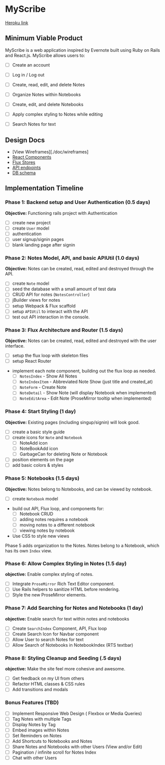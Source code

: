 # MyScribe

[Heroku link][heroku]

[heroku]: http://www.herokuapp.com

## Minimum Viable Product

MyScribe is a web application inspired by Evernote built using Ruby on Rails
and React.js. MyScribe allows users to:

- [ ] Create an account
- [ ] Log in / Log out
- [ ] Create, read, edit, and delete Notes
- [ ] Organize Notes within Notebooks
- [ ] Create, edit, and delete Notebooks
- [ ] Apply complex styling to Notes while editing
- [ ] Search Notes for text


## Design Docs
* [View Wireframes][./doc/wireframes]
* [React Components][components]
* [Flux Stores][stores]
* [API endpoints][api-endpoints]
* [DB schema][schema]

[views]: ./doc/views.md
[components]: ./doc/components.md
[stores]: ./doc/stores.md
[api-endpoints]: ./doc/api-endpoints.md
[schema]: ./doc/schema.md

## Implementation Timeline

### Phase 1: Backend setup and User Authentication (0.5 days)

**Objective:** Functioning rails project with Authentication

- [ ] create new project
- [ ] create `User` model
- [ ] authentication
- [ ] user signup/signin pages
- [ ] blank landing page after signin

### Phase 2: Notes Model, API, and basic APIUtil (1.0 days)

**Objective:** Notes can be created, read, edited and destroyed through
the API.

- [ ] create `Note` model
- [ ] seed the database with a small amount of test data
- [ ] CRUD API for notes (`NotesController`)
- [ ] jBuilder views for notes
- [ ] setup Webpack & Flux scaffold
- [ ] setup `APIUtil` to interact with the API
- [ ] test out API interaction in the console.

### Phase 3: Flux Architecture and Router (1.5 days)

**Objective:** Notes can be created, read, edited and destroyed with the
user interface.

- [ ] setup the flux loop with skeleton files
- [ ] setup React Router
- implement each note component, building out the flux loop as needed.
  - [ ] `NotesIndex` - Show All Notes
  - [ ] `NoteIndexItem` - Abbreviated Note Show (just title and created_at)
  - [ ] `NoteForm` - Create Note
  - [ ] `NoteDetail` - Show Note (will display Notebook when implemented)
  - [ ] `NoteEditArea` - Edit Note (ProseMirror tooltip when implemented)

### Phase 4: Start Styling (1 day)

**Objective:** Existing pages (including singup/signin) will look good.

- [ ] create a basic style guide
- [ ] create icons for `Note` and `Notebook`
  - [ ] NoteAdd icon
  - [ ] NoteBookAdd icon
  - [ ] GarbageCan for deleting Note or Notebook
- [ ] position elements on the page
- [ ] add basic colors & styles

### Phase 5: Notebooks (1.5 days)

**Objective:** Notes belong to Notebooks, and can be viewed by notebook.

- [ ] create `Notebook` model
- build out API, Flux loop, and components for:
  - [ ] Notebook CRUD
  - [ ] adding notes requires a notebook
  - [ ] moving notes to a different notebook
  - [ ] viewing notes by notebook
- Use CSS to style new views

Phase 5 adds organization to the Notes. Notes belong to a Notebook,
which has its own `Index` view.


### Phase 6: Allow Complex Styling in Notes (1.5 day)

**objective:** Enable complex styling of notes.

- [ ] Integrate `ProseMirror` Rich Text Editor component.
- [ ] Use Rails helpers to sanitize HTML before rendering.
- [ ] Style the new ProseMirror elements.

### Phase 7: Add Searching for Notes and Notebooks (1 day)

**objective:** Enable search for text within notes and notebooks

- [ ] Create `SearchIndex` Component, API, Flux loop
- [ ] Create Search Icon for Navbar component
- [ ] Allow User to search Notes for text
- [ ] Allow Search of Notebooks in NotebookIndex (RTS textbar)

### Phase 8: Styling Cleanup and Seeding (.5 days)

**objective:** Make the site feel more cohesive and awesome.

- [ ] Get feedback on my UI from others
- [ ] Refactor HTML classes & CSS rules
- [ ] Add transitions and modals

### Bonus Features (TBD)
- [ ] Implement Responsive Web Design ( Flexbox or Media Queries)
- [ ] Tag Notes with multiple Tags
- [ ] Display Notes by Tag
- [ ] Embed images within Notes
- [ ] Set Reminders on Notes
- [ ] Add Shortcuts to Notebooks and Notes
- [ ] Share Notes and Notebooks with other Users (View and/or Edit)
- [ ] Pagination / infinite scroll for Notes Index
- [ ] Chat with other Users
